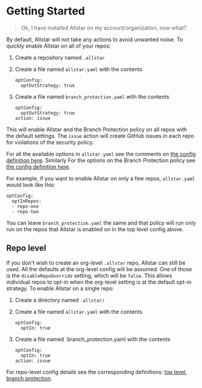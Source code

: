 # **Getting Started**

> Ok, I have installed Allstar on my account/organization, now what?

By default, Allstar will not take any actions to avoid unwanted noise. To
quickly enable Allstar on all of your repos:

1. Create a repository named `.allstar`
1. Create a file named `allstar.yaml` with the contents

       optConfig:
         optOutStrategy: true

1. Create a file named `branch_protection.yaml` with the contents

       optConfig:
         optOutStrategy: true
       action: issue

This will enable Allstar and the Branch Protection policy on all repos with the
default settings. The `issue` action will create GitHub issues in each repo for
violations of the security policy.

For all the available options in `allstar.yaml` see the comments on [the config
definition
here](https://github.com/ossf/allstar/blob/main/pkg/config/config.go#L29-L50). Similarly
For the options on the Branch Protection policy see [the config definition
here](https://github.com/ossf/allstar/blob/main/pkg/policies/branch/branch.go#L35-L62).

For example, if you want to enable Allstar on only a few repos, `allstar.yaml`
would look like this:

    optConfig:
      optInRepos:
      - repo-one
      - repo-two

You can leave `branch_protection.yaml` the same and that policy will run only
run on the repos that Allstar is enabled on in the top level config above.

## Repo level

If you don't wish to create an org-level `.allstar` repo, Allstar can still be
used. All the defaults at the org-level config will be assumed. One of those is
the `disableRepoOverride` setting, which will be `false`. This allows individual
repos to opt-in when the org-level setting is at the default opt-in strategy. To
enable Allstar on a single repo:

1. Create a directory named `.allstar/`
1. Create a file named `allstar.yaml` with the contents

       optConfig:
         optIn: true

1. Create a file named `branch_protection.yaml with the contents

       optConfig:
         optIn: true
       action: issue

For repo-level config details see the corresponding definitions: [top
level](https://github.com/ossf/allstar/blob/main/pkg/config/config.go#L52-L66),
[branch
protection](https://github.com/ossf/allstar/blob/main/pkg/policies/branch/branch.go#L64-L87).
